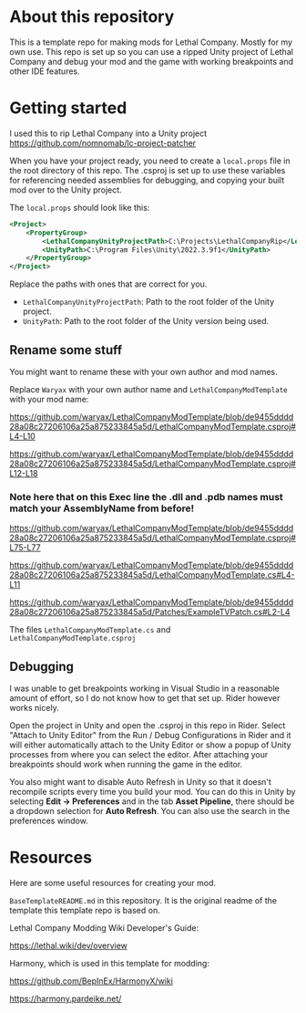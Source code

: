 # About this repository

This is a template repo for making mods for Lethal Company. Mostly for my own use. This repo is set up so you can use a ripped Unity project of Lethal Company and debug your mod and the game with working breakpoints and other IDE features.

# Getting started

I used this to rip Lethal Company into a Unity project https://github.com/nomnomab/lc-project-patcher

When you have your project ready, you need to create a `local.props` file in the root directory of this repo. The .csproj is set up to use these variables for referencing needed assemblies for debugging, and copying your built mod over to the Unity project.

The `local.props` should look like this:

```xml
<Project>
    <PropertyGroup>
        <LethalCompanyUnityProjectPath>C:\Projects\LethalCompanyRip</LethalCompanyUnityProjectPath>
        <UnityPath>C:\Program Files\Unity\2022.3.9f1</UnityPath>
    </PropertyGroup>
</Project>
```

Replace the paths with ones that are correct for you.

- `LethalCompanyUnityProjectPath`: Path to the root folder of the Unity project.
- `UnityPath`: Path to the root folder of the Unity version being used.

## Rename some stuff

You might want to rename these with your own author and mod names.

Replace `Waryax` with your own author name and `LethalCompanyModTemplate` with your mod name:

https://github.com/waryax/LethalCompanyModTemplate/blob/de9455dddd28a08c27206106a25a875233845a5d/LethalCompanyModTemplate.csproj#L4-L10

https://github.com/waryax/LethalCompanyModTemplate/blob/de9455dddd28a08c27206106a25a875233845a5d/LethalCompanyModTemplate.csproj#L12-L18

### Note here that on this Exec line the .dll and .pdb names must match your AssemblyName from before!

https://github.com/waryax/LethalCompanyModTemplate/blob/de9455dddd28a08c27206106a25a875233845a5d/LethalCompanyModTemplate.csproj#L75-L77

https://github.com/waryax/LethalCompanyModTemplate/blob/de9455dddd28a08c27206106a25a875233845a5d/LethalCompanyModTemplate.cs#L4-L11

https://github.com/waryax/LethalCompanyModTemplate/blob/de9455dddd28a08c27206106a25a875233845a5d/Patches/ExampleTVPatch.cs#L2-L4

The files `LethalCompanyModTemplate.cs` and `LethalCompanyModTemplate.csproj`

## Debugging

I was unable to get breakpoints working in Visual Studio in a reasonable amount of effort, so I do not know how to get that set up. Rider however works nicely.

Open the project in Unity and open the .csproj in this repo in Rider. Select "Attach to Unity Editor" from the Run / Debug Configurations in Rider and it will either automatically attach to the Unity Editor or show a popup of Unity processes from where you can select the editor. After attaching your breakpoints should work when running the game in the editor.

You also might want to disable Auto Refresh in Unity so that it doesn't recompile scripts every time you build your mod. You can do this in Unity by selecting **Edit -> Preferences** and in the tab **Asset Pipeline**, there should be a dropdown selection for **Auto Refresh**. You can also use the search in the preferences window.

# Resources

Here are some useful resources for creating your mod.

`BaseTemplateREADME.md` in this repository. It is the original readme of the template this template repo is based on.

Lethal Company Modding Wiki Developer's Guide:

https://lethal.wiki/dev/overview

Harmony, which is used in this template for modding:

https://github.com/BepInEx/HarmonyX/wiki

https://harmony.pardeike.net/

